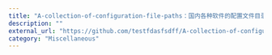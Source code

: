 ```yaml
---
title: "A-collection-of-configuration-file-paths：国内各种软件的配置文件目录"
description: ""
external_url: "https://github.com/testfdasfsdff/A-collection-of-configuration-file-paths"
category: "Miscellaneous"
---
```

